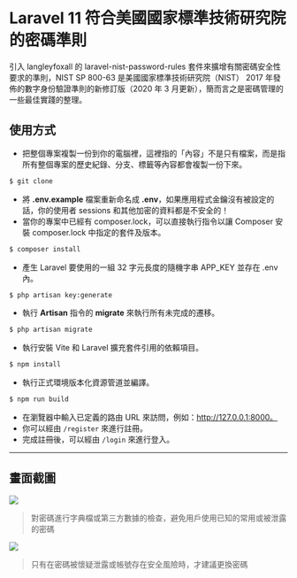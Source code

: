 # Laravel 11 符合美國國家標準技術研究院的密碼準則

引入 langleyfoxall 的 laravel-nist-password-rules 套件來擴增有關密碼安全性要求的準則，NIST SP 800-63 是美國國家標準技術研究院（NIST） 2017 年發佈的數字身份驗證準則的新修訂版（2020 年 3 月更新），簡而言之是密碼管理的一些最佳實踐的整理。

## 使用方式
- 把整個專案複製一份到你的電腦裡，這裡指的「內容」不是只有檔案，而是指所有整個專案的歷史紀錄、分支、標籤等內容都會複製一份下來。
```sh
$ git clone
```
- 將 __.env.example__ 檔案重新命名成 __.env__，如果應用程式金鑰沒有被設定的話，你的使用者 sessions 和其他加密的資料都是不安全的！
- 當你的專案中已經有 composer.lock，可以直接執行指令以讓 Composer 安裝 composer.lock 中指定的套件及版本。
```sh
$ composer install
```
- 產生 Laravel 要使用的一組 32 字元長度的隨機字串 APP_KEY 並存在 .env 內。
```sh
$ php artisan key:generate
```
- 執行 __Artisan__ 指令的 __migrate__ 來執行所有未完成的遷移。
```sh
$ php artisan migrate
```
- 執行安裝 Vite 和 Laravel 擴充套件引用的依賴項目。
```sh
$ npm install
```
- 執行正式環境版本化資源管道並編譯。
```sh
$ npm run build
```
- 在瀏覽器中輸入已定義的路由 URL 來訪問，例如：http://127.0.0.1:8000。
- 你可以經由 `/register` 來進行註冊。
- 完成註冊後，可以經由 `/login` 來進行登入。

----

## 畫面截圖
![](https://i.imgur.com/awKXmLz.png)
> 對密碼進行字典檔或第三方數據的檢查，避免用戶使用已知的常用或被泄露的密碼

![](https://i.imgur.com/Q5KZrGf.png)
> 只有在密碼被懷疑泄露或帳號存在安全風險時，才建議更換密碼
